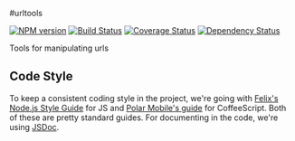 #urltools

[![NPM version](https://badge.fury.io/js/urltools.png)](http://badge.fury.io/js/urltools)
[![Build Status](https://travis-ci.org/Munter/assetgraph/urltools.png?branch=master)](https://travis-ci.org/assetgraph/urltools)
[![Coverage Status](https://coveralls.io/repos/assetgraph/urltools/badge.png?branch=master)](https://coveralls.io/r/assetgraph/urltools?branch=master)
[![Dependency Status](https://david-dm.org/assetgraph/urltools.png)](https://david-dm.org/assetgraph/urltools)

Tools for manipulating urls

## Code Style
To keep a consistent coding style in the project, we're going with [Felix's Node.js Style Guide](https://github.com/felixge/node-style-guide) for JS and [Polar Mobile's guide](https://github.com/polarmobile/coffeescript-style-guide) for CoffeeScript. Both of these are pretty standard guides. For documenting in the code, we're using [JSDoc](http://usejsdoc.org/).
